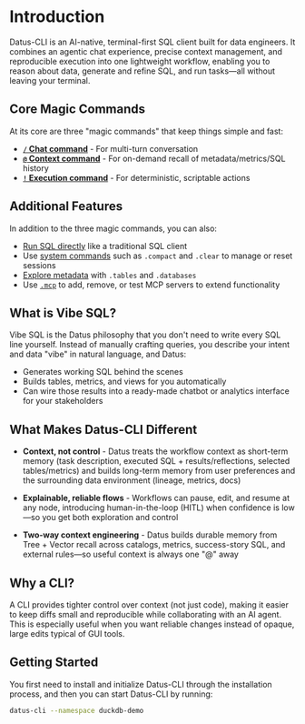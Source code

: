 # Introduction

Datus-CLI is an AI-native, terminal-first SQL client built for data engineers. It combines an agentic chat experience, precise context management, and reproducible execution into one lightweight workflow, enabling you to reason about data, generate and refine SQL, and run tasks—all without leaving your terminal.

## Core Magic Commands

At its core are three "magic commands" that keep things simple and fast:

- **[`/` Chat command](chat_command.md)** - For multi-turn conversation
- **[`@` Context command](context_command.md)** - For on-demand recall of metadata/metrics/SQL history
- **[`!` Execution command](execution_command.md)** - For deterministic, scriptable actions

## Additional Features

In addition to the three magic commands, you can also:

- [Run SQL directly](sql_execution.md) like a traditional SQL client
- Use [system commands](chat_command.md#session-commands) such as `.compact` and `.clear` to manage or reset sessions
- [Explore metadata](sql_execution.md#explore-metadata) with `.tables` and `.databases`
- Use [`.mcp`](mcp_extensions.md) to add, remove, or test MCP servers to extend functionality

## What is Vibe SQL?

Vibe SQL is the Datus philosophy that you don't need to write every SQL line yourself. Instead of manually crafting queries, you describe your intent and data "vibe" in natural language, and Datus:

- Generates working SQL behind the scenes
- Builds tables, metrics, and views for you automatically
- Can wire those results into a ready-made chatbot or analytics interface for your stakeholders

## What Makes Datus-CLI Different

- **Context, not control** - Datus treats the workflow context as short-term memory (task description, executed SQL + results/reflections, selected tables/metrics) and builds long-term memory from user preferences and the surrounding data environment (lineage, metrics, docs)

- **Explainable, reliable flows** - Workflows can pause, edit, and resume at any node, introducing human-in-the-loop (HITL) when confidence is low—so you get both exploration and control

- **Two-way context engineering** - Datus builds durable memory from Tree + Vector recall across catalogs, metrics, success-story SQL, and external rules—so useful context is always one "@" away

## Why a CLI?

A CLI provides tighter control over context (not just code), making it easier to keep diffs small and reproducible while collaborating with an AI agent. This is especially useful when you want reliable changes instead of opaque, large edits typical of GUI tools.

## Getting Started

You first need to install and initialize Datus-CLI through the installation process, and then you can start Datus-CLI by running:

```bash
datus-cli --namespace duckdb-demo
```